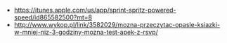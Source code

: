 - https://itunes.apple.com/us/app/sprint-spritz-powered-speed/id865582500?mt=8
- http://www.wykop.pl/link/3582029/mozna-przeczytac-opasle-ksiazki-w-mniej-niz-3-godziny-mozna-test-apek-z-rsvp/
